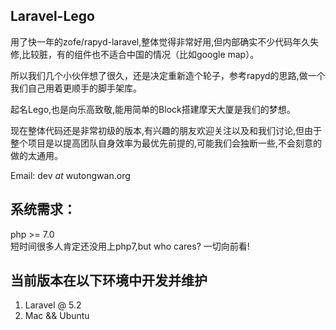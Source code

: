 ## Laravel-Lego
用了快一年的zofe/rapyd-laravel,整体觉得非常好用,但内部确实不少代码年久失修,比较脏，有的组件也不适合中国的情况（比如google map）。

所以我们几个小伙伴想了很久，还是决定重新造个轮子，参考rapyd的思路,做一个我们自己用着更顺手的脚手架库。

起名Lego,也是向乐高致敬,能用简单的Block搭建摩天大厦是我们的梦想。

现在整体代码还是非常初级的版本,有兴趣的朋友欢迎关注以及和我们讨论,但由于整个项目是以提高团队自身效率为最优先前提的,可能我们会独断一些,不会刻意的做的太通用。

Email: dev _at_ wutongwan.org

## 系统需求：
php >= 7.0  
短时间很多人肯定还没用上php7,but who cares? 一切向前看!

## 当前版本在以下环境中开发并维护
1. Laravel @ 5.2
2. Mac && Ubuntu 


